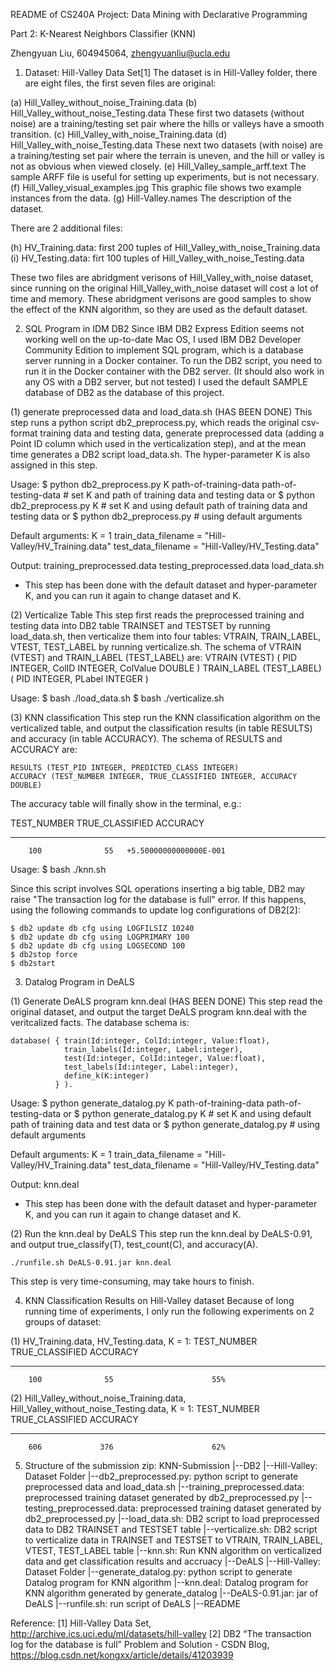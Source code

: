 README of CS240A Project: Data Mining with Declarative Programming

Part 2: K-Nearest Neighbors Classifier (KNN)

Zhengyuan Liu, 604945064, zhengyuanliu@ucla.edu


1. Dataset: Hill-Valley Data Set[1]
The dataset is in Hill-Valley folder, there are eight files, the first seven files are original:

(a) Hill_Valley_without_noise_Training.data 
(b) Hill_Valley_without_noise_Testing.data 
These first two datasets (without noise) are a training/testing set pair where the hills or valleys have a smooth transition. 
(c) Hill_Valley_with_noise_Training.data 
(d) Hill_Valley_with_noise_Testing.data 
These next two datasets (with noise) are a training/testing set pair where the terrain is uneven, and the hill or valley is not as obvious when viewed closely. 
(e) Hill_Valley_sample_arff.text 
The sample ARFF file is useful for setting up experiments, but is not necessary. 
(f) Hill_Valley_visual_examples.jpg
This graphic file shows two example instances from the data. 
(g) Hill-Valley.names
The description of the dataset.

There are 2 additional files:

(h) HV_Training.data: first 200 tuples of Hill_Valley_with_noise_Training.data
(i) HV_Testing.data: firt 100 tuples of Hill_Valley_with_noise_Testing.data

These two files are abridgment verisons of Hill_Valley_with_noise dataset, since running on the original Hill_Valley_with_noise dataset will cost a lot of time and memory. These abridgment verisons are good samples to show the effect of the KNN algorithm, so they are used as the default dataset.


2. SQL Program in IDM DB2
Since IBM DB2 Express Edition seems not working well on the up-to-date Mac OS, I used IBM DB2 Developer Community Edition to implement SQL program, which is a database server running in a Docker container. To run the DB2 script, you need to run it in the Docker container with the DB2 server. (It should also work in any OS with a DB2 server, but not tested) I used the default SAMPLE database of DB2 as the database of this project.

(1) generate preprocessed data and load_data.sh (HAS BEEN DONE)
This step runs a python script db2_preprocess.py, which reads the original csv-format training data and testing data, generate preprocessed data (adding a Point ID column which used in the verticalization step), and at the mean time generates a DB2 script load_data.sh. The hyper-parameter K is also assigned in this step.

Usage:
	$ python db2_preprocess.py K path-of-training-data path-of-testing-data  # set K and path of training data and testing data
or
	$ python db2_preprocess.py K  # set K and using default path of training data and testing data
or
	$ python db2_preprocess.py    # using default arguments

Default arguments:
	K = 1
	train_data_filename = "Hill-Valley/HV_Training.data"
	test_data_filename = "Hill-Valley/HV_Testing.data"

Output:
	training_preprocessed.data
	testing_preprocessed.data
	load_data.sh

* This step has been done with the default dataset and hyper-parameter K, and you can run it again to change dataset and K.

(2) Verticalize Table
This step first reads the preprocessed training and testing data into DB2 table TRAINSET and TESTSET by running load_data.sh, then verticalize them into four tables: VTRAIN, TRAIN_LABEL, VTEST, TEST_LABEL by running verticalize.sh. The schema of VTRAIN (VTEST) and TRAIN_LABEL (TEST_LABEL) are:
	VTRAIN (VTEST) (
		PID INTEGER, 
		ColID INTEGER,
		ColValue DOUBLE
	)
	TRAIN_LABEL (TEST_LABEL) (
		PID INTEGER, 
		PLabel INTEGER
	)

Usage:
	$ bash ./load_data.sh
	$ bash ./verticalize.sh

(3) KNN classification
This step run the KNN classification algorithm on the verticalized table, and output the classification results (in table RESULTS) and accuracy (in table ACCURACY). The schema of RESULTS and ACCURACY are:

	RESULTS (TEST_PID INTEGER, PREDICTED_CLASS INTEGER)
	ACCURACY (TEST_NUMBER INTEGER, TRUE_CLASSIFIED INTEGER, ACCURACY DOUBLE)

The accuracy table will finally show in the terminal, e.g.:

TEST_NUMBER TRUE_CLASSIFIED ACCURACY                
----------- --------------- ------------------------
        100              55   +5.50000000000000E-001

Usage:
	$ bash ./knn.sh

Since this script involves SQL operations inserting a big table, DB2 may raise "The transaction log for the database is full" error. If this happens, using the following commands to update log configurations of DB2[2]:

	$ db2 update db cfg using LOGFILSIZ 10240
	$ db2 update db cfg using LOGPRIMARY 100
	$ db2 update db cfg using LOGSECOND 100
	$ db2stop force  
	$ db2start


3. Datalog Program in DeALS

(1) Generate DeALS program knn.deal (HAS BEEN DONE)
This step read the original dataset, and output the target DeALS program knn.deal with the veritcalized facts. The database schema is:

	database( { train(Id:integer, ColId:integer, Value:float),
	            train_labels(Id:integer, Label:integer),
	            test(Id:integer, ColId:integer, Value:float),
	            test_labels(Id:integer, Label:integer),
	            define_k(K:integer)
	          } ).

Usage:
	$ python generate_datalog.py K path-of-training-data path-of-testing-data
or
	$ python generate_datalog.py K  # set K and using default path of training data and test data
or
	$ python generate_datalog.py    # using default arguments

Default arguments:
	K = 1
	train_data_filename = "Hill-Valley/HV_Training.data"
	test_data_filename = "Hill-Valley/HV_Testing.data"

Output:
	knn.deal

* This step has been done with the default dataset and hyper-parameter K, and you can run it again to change dataset and K.

(2) Run the knn.deal by DeALS
This step run the knn.deal by DeALS-0.91, and output true_classify(T), test_count(C), and accuracy(A).

	./runfile.sh DeALS-0.91.jar knn.deal

This step is very time-consuming, may take hours to finish.


4. KNN Classification Results on Hill-Valley dataset
Because of long running time of experiments, I only run the following experiments on 2 groups of dataset:

(1) HV_Training.data, HV_Testing.data, K = 1:
TEST_NUMBER TRUE_CLASSIFIED ACCURACY                
----------- --------------- ------------------------
        100              55                      55%

(2) Hill_Valley_without_noise_Training.data, Hill_Valley_without_noise_Testing.data, K = 1:
TEST_NUMBER TRUE_CLASSIFIED ACCURACY                
----------- --------------- ------------------------
        606             376                      62%


5. Structure of the submission zip:
KNN-Submission
|--DB2
   |--Hill-Valley: Dataset Folder
   |--db2_preprocessed.py: python script to generate preprocessed data and load_data.sh
   |--training_preprocessed.data: preprocessed training dataset generated by db2_preprocessed.py
   |--testing_preprocessed.data: preprocessed training dataset generated by db2_preprocessed.py
   |--load_data.sh: DB2 script to load preprocessed data to DB2 TRAINSET and TESTSET table
   |--verticalize.sh: DB2 script to verticalize data in TRAINSET and TESTSET to VTRAIN, TRAIN_LABEL, VTEST, TEST_LABEL table
   |--knn.sh: Run KNN algorithm on verticalized data and get classification results and accruacy
|--DeALS
   |--Hill-Valley: Dataset Folder
   |--generate_datalog.py: python script to generate Datalog program for KNN algorithm
   |--knn.deal: Datalog program for KNN algorithm generated by generate_datalog
   |--DeALS-0.91.jar: jar of DeALS
   |--runfile.sh: run script of DeALS
|--README


Reference:
[1] Hill-Valley Data Set, http://archive.ics.uci.edu/ml/datasets/hill-valley
[2] DB2 “The transaction log for the database is full” Problem and Solution - CSDN Blog, https://blog.csdn.net/kongxx/article/details/41203939